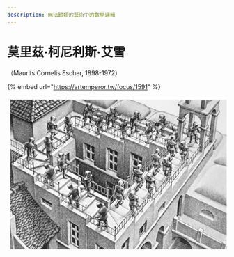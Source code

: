 ```yaml
---
description: 無法歸類的藝術中的數學邏輯
---
```


# 莫里茲·柯尼利斯·艾雪

（Maurits Cornelis Escher, 1898-1972）

{% embed url="https://artemperor.tw/focus/1591" %}

![](.gitbook/assets/image%20%287%29.png)

